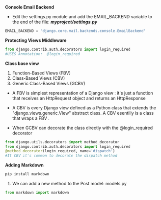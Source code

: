 **Console Email Backend**
- Edit the settings.py module and add the EMAIL_BACKEND variable to the end of the file:
***myproject/settings.py***

```python
EMAIL_BACKEND = 'django.core.mail.backends.console.EmailBackend'
```

**Protecting Views Middleware**
```python
from django.contrib.auth.decorators import login_required
#USES Annotation:  @login_required
```

**Class base view**
1. Function-Based Views (FBV)
2. Class-Based Views (CBV)
3. Generic Class-Based Views (GCBV)

- A FBV is simplest representation of a Django view : it's just a function that receives an HttpRequest object
and returns an HttpResponse 

- A CBV is every Django view defined as a Python class that extends the "django.views.generic.View" abstract class.
A CBV esentilly is a class that wraps a FBV .

- When GCBV can decorate the class directly with the @login_required decorator 
```python
from django.utils.decorators import method_decorator
from django.contrib.auth.decorators import login_required
@method_decorator(login_required, name='dispatch')
#It CBV it's common to decorate the dispatch method
```


**Adding Markdown**
```bash
pip install markdown
```

1. We can add a new method to the Post model:
models.py

```python
from markdown import markdown

```